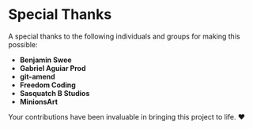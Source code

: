 # Special Thanks

A special thanks to the following individuals and groups for making this possible:

* **Benjamin Swee**
* **Gabriel Aguiar Prod**
* **git-amend**
* **Freedom Coding**
* **Sasquatch B Studios**
* **MinionsArt**

Your contributions have been invaluable in bringing this project to life. ❤️
